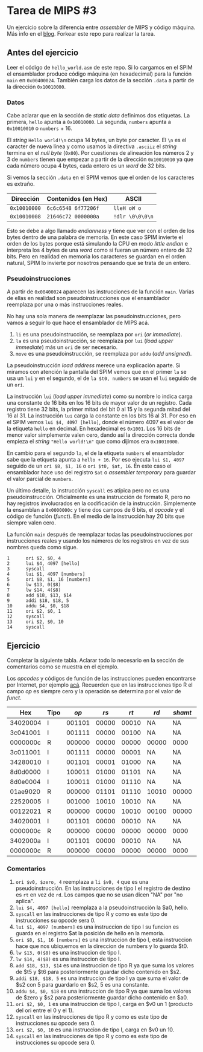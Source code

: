 # Tarea de MIPS \#3

Un ejercicio sobre la diferencia entre _assembler_ de MIPS y código máquina.
Más info en el [blog](https://la35.net/orga/mips-maquina.html). Forkear este repo para realizar la tarea.

## Antes del ejercicio

Leer el código de `hello_world.asm` de este repo. Si lo cargamos en el SPIM el ensamblador produce código máquina (en hexadecimal) para la función `main` en `0x00400024`. También carga los datos de la sección `.data` a partir de la dirección `0x10010000`.

### Datos

Cabe aclarar que en la sección de _static data_ definimos dos etiquetas. La primera, `hello` apunta a `0x10010000`. La segunda, `numbers` apunta a `0x10010010` o `numbers` + 16.

El _string_ `Hello world!\n` ocupa 14 bytes, un byte por caracter. El `\n` es el caracter de nueva línea y como usamos la directiva `.asciiz` el _string_ termina en el _null byte_ (`0x00`).  Por cuestiones de alineación los números 2 y 3 de `numbers` tienen que empezar a partir de la dirección `0x10010010` ya que cada número ocupa 4 bytes, cada entero es un _word_ de 32 bits.

Si vemos la sección `.data` en el SPIM vemos que el orden de los caracteres es extraño.

|Dirección   | Contenidos (en Hex) | ASCII         |
|------------|---------------------|---------------|
|`0x10010000`|`6c6c6548 6f77206f`  |`lleH oW o`    |
|`0x10010008`|`21646c72 0000000a`  |`!dlr \0\0\0\n`|

Esto se debe a algo llamado _endianness_ y tiene que ver con el orden de los bytes dentro de una palabra de memoria. En este caso SPIM invierte el orden de los bytes porque está simulando la CPU en modo _little endian_ e interpreta los 4 bytes de una _word_ como si fueran un número entero de 32 bits. Pero en realidad en memoria los caracteres se guardan en el orden natural, SPIM lo invierte por nosotros pensando que se trata de un entero.

### Pseudoinstrucciones

A partir de `0x00400024` aparecen las instrucciones de la función `main`. Varias de ellas en realidad son pseudoinstrucciones que el ensamblador reemplaza por una o más instrucciones reales.

No hay una sola manera de reemplazar las pseudoinstrucciones, pero vamos a seguir lo que hace el ensamblador de MIPS acá.

1. `li` es una pseudoinstrucción, se reemplaza por `ori` (_or immediate_).
2. `la` es una pseudoinstrucción, se reemplaza por `lui` (_load upper immediate_) más un `ori` de ser necesario.
3. `move` es una pseudoinstrucción, se reemplaza por `addu` (_add unsigned_).

La pseudoinstrucción _load address_ merece una explicación aparte. Si miramos con atención la pantalla del SPIM vemos que en el primer `la` se usa un `lui` y en el segundo, el de `la $t0, numbers` se usan el `lui` seguido de un `ori`.

La instrucción `lui` (_load upper immediate_) como su nombre lo indica carga una constante de 16 bits en los 16 bits de mayor valor de un registro. Cada registro tiene 32 bits, la primer mitad del bit 0 al 15 y la segunda mitad del 16 al 31. La instrucción `lui` carga la constante en los bits 16 al 31. Por eso en el SPIM vemos `lui $4, 4097 [hello]`, donde el número 4097 es el valor de la etiqueta `hello` en decimal. En hexadecimal es `0x1001`. Los 16 bits de menor valor simplemente valen cero, dando así la dirección correcta donde empieza el _string_ `"Hello world!\n"` que como dijimos era `0x10010000`.

En cambio para el segundo `la`, el de la etiqueta `numbers` el ensamblador sabe que la etiqueta apunta a `hello + 16`. Por eso ejecuta `lui $1, 4097` seguido de un `ori $8, $1, 16` o `ori $t0, $at, 16`. En este caso el ensamblador hace uso del registro `$at` o _assembler temporary_ para guardar el valor parcial de `numbers`.   

Un último detalle, la instrucción `syscall` es atípica pero no es una pseudoinstrucción. Oficialmente es una instrucción de formato R, pero no hay registros involucrados en la codificación de la instrucción. Simplemente la ensamblan a `0x0000000c` y tiene dos campos de 6 bits, el _opcode_ y el código de función (_funct_). En el medio de la instrucción hay 20 bits que siempre valen cero.

La función `main` después de reemplazar todas las pseudoinstrucciones por instrucciones reales y usando los números de los registros en vez de sus nombres queda como sigue.

```
1      ori $2, $0, 4
2      lui $4, 4097 [hello]
3      syscall
4      lui $1, 4097 [numbers]
5      ori $8, $1, 16 [numbers]   
6      lw $13, 0($8)
7      lw $14, 4($8)
8      add $18, $13, $14
9      addi $18, $18, 5  
10     addu $4, $0, $18
11     ori $2, $0, 1
12     syscall     
13     ori $2, $0, 10    
14     syscall
```

## Ejercicio

Completar la siguiente tabla. Aclarar todo lo necesario en la sección de comentarios como se muestra en el ejemplo.

Los _opcodes_ y códigos de función de las instrucciones pueden encontrarse por Internet, por ejemplo [acá](https://en.wikibooks.org/wiki/MIPS_Assembly/Instruction_Formats). Recuerden que en las instrucciones tipo R el campo _op_ es siempre cero y la operación se determina por el valor de _funct_.

|Hex     |Tipo|_op_  |_rs_ |_rt_ |_rd_ |_shamt_|_funct_|_imm_           |Comentarios|
|--------|----|------|-----|-----|-----|-------|-------|----------------|---|
|34020004|I   |001101|00000|00010|NA   |NA     |NA     |0000000000000100|\#1|
|3c041001|I   |001111|00000|00100|NA   |NA     |NA     |0001000000000001|\#2|
|0000000c|R   |000000|00000|00000|00000|0000   |01100  | NA	            |\#3|    
|3c011001|I	  |001111|00000|00001|NA   |NA	   |NA	   |0001000000000001|\#4|
|34280010|I 	|001101|00001|01000|NA	 |NA	   |NA     |0000000000010000|\#5|
|8d0d0000|I 	|100011|01000|01101|NA   |NA	   |NA	   |0000000000000000|\#6|
|8d0e0004|I 	|100011|01000|01110|NA   |NA	   |NA	   |0000000000000100|\#7|
|01ae9020|R 	|000000|01101|01110|10010|00000  |100000 | NA 	          |\#8|
|22520005|I 	|001000|10010|10010|NA	 |NA     |	NA	 |0000000000000101|\#9|
|00122021|R 	|000000|00000|10010|00100|00000	 |100001 | NA	            |#10|
|34020001|I 	|001101|00000|00010|NA	 |NA	   |NA	   |0000000000000001|#11|
|0000000c|R   |000000|00000|00000|00000|0000   |01100  | NA     	      |#12| 
|3402000a|I   |001101|00000|00010|NA   |NA     |NA     |0000000000001010|#13|
|0000000c|R   |000000|00000|00000|00000|0000   |01100  | NA	            |#14|    

### Comentarios

1. `ori $v0, $zero, 4` reemplaza a `li $v0, 4` que es una pseudoinstrucción. En las instrucciones de tipo I el registro de destino es `rt` en vez de `rd`. Los campos que no se usan dicen "NA" por "no aplica".
2. `lui $4, 4097 [hello]`  reemplaza a la pseudoinstrucción la $a0, hello.  
3. `syscall` en las instrucciones de tipo R y como es este tipo de instrucciones su opcode sera 0.
4. `lui $1, 4097 [numbers]` es una instruccion de tipo I su funcion es guarda en el registro $at la posición de hello en la memoria.
5. `ori $8, $1, 16 [numbers]` es una instruccion de tipo I, esta instruccion hace que nos ubiquemos en la direccion de numbers y lo guarda $t0.
6. `lw $13, 0($8)` es una instruccion de tipo I.
7. `lw $14, 4($8)` es una instruccion de tipo I.
8. `add $18, $13, $14` es una instruccion de tipo R ya que suma los valores de $t5 y $t6 para posteriormente guardar dicho contenido en $s2.
9. `addi $18, $18, 5` es una instruccion de tipo I ya que suma el valor de $s2 con 5 para guardarlo en $s2, 5 es una constante.
10. `addu $4, $0, $18` es una instruccion de tipo R ya que suma los valores de $zero y $s2 para posteriormente guardar dicho contenido en $a0. 
11. `ori $2, $0, 1` es una instruccion de tipo I, carga en $v0 un 1 (producto del ori entre el 0 y el 1).
12. `syscall` en las instrucciones de tipo R y como es este tipo de instrucciones su opcode sera 0.
13. `ori $2, $0, 10` es una instruccion de tipo I, carga en $v0 un 10.
14. `syscall` en las instrucciones de tipo R y como es este tipo de instrucciones su opcode sera 0.
